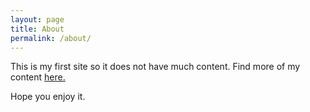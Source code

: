 ```yaml
---
layout: page
title: About
permalink: /about/
---
```


This is my first site so it does not have much content. Find more of my content [here.](https://www.youtube.com/channel/UC5Lk7H2Kd-IW1DSQwmFrE8g?view_as=subscriber)

Hope you enjoy it.
